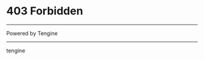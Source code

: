 <!-- 源地址: https://iot.mi.com/zh/components -->

# 403 Forbidden

* * *

Powered by Tengine

* * *

tengine
